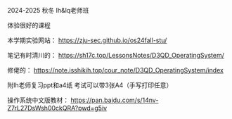 2024-2025 秋冬 lh&lq老师班

体验很好的课程

本学期实验网站：  https://zju-sec.github.io/os24fall-stu/

笔记有时清川的： https://sh17c.top/LessonsNotes/D3QD_OperatingSystem/

修佬的： https://note.isshikih.top/cour_note/D3QD_OperatingSystem/index

附lh老师复习ppt和a4纸 考试可以带3张A4（手写打印任意）

操作系统中文版教材： https://pan.baidu.com/s/14nv-Z7rL27DsWsh00ckQRA?pwd=g5iv
